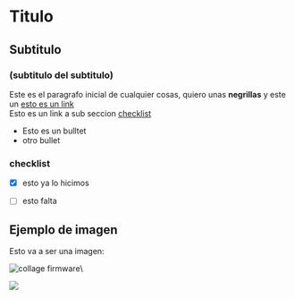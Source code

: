 # Titulo

## Subtitulo

### (subtitulo del subtitulo)

Este es el paragrafo inicial de cualquier cosas, quiero unas **negrillas** y este un [esto es un link](https://canair.io)  
Esto es un link a sub seccion [checklist](#cheklist)

- Esto es un bulltet
- otro bullet

### checklist

- [x] esto ya lo hicimos
- [ ] esto falta



## Ejemplo de imagen

Esto va a ser una imagen:

![collage firmware](https://raw.githubusercontent.com/kike-canaries/canairio_firmware/master/images/collage.jpg)\

![](https://codimd.s3.shivering-isles.com/demo/uploads/upload_b2410dd2b66903c669ac92c13bbaf51b.jpg)
